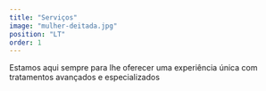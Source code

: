 ```yaml
---
title: "Serviços"
image: "mulher-deitada.jpg"
position: "LT"
order: 1
---
```

Estamos aqui sempre para lhe oferecer uma experiência única com tratamentos avançados e especializados